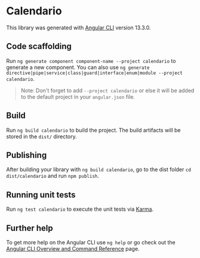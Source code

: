 # Calendario

This library was generated with [Angular CLI](https://github.com/angular/angular-cli) version 13.3.0.

## Code scaffolding

Run `ng generate component component-name --project calendario` to generate a new component. You can also use `ng generate directive|pipe|service|class|guard|interface|enum|module --project calendario`.
> Note: Don't forget to add `--project calendario` or else it will be added to the default project in your `angular.json` file. 

## Build

Run `ng build calendario` to build the project. The build artifacts will be stored in the `dist/` directory.

## Publishing

After building your library with `ng build calendario`, go to the dist folder `cd dist/calendario` and run `npm publish`.

## Running unit tests

Run `ng test calendario` to execute the unit tests via [Karma](https://karma-runner.github.io).

## Further help

To get more help on the Angular CLI use `ng help` or go check out the [Angular CLI Overview and Command Reference](https://angular.io/cli) page.
